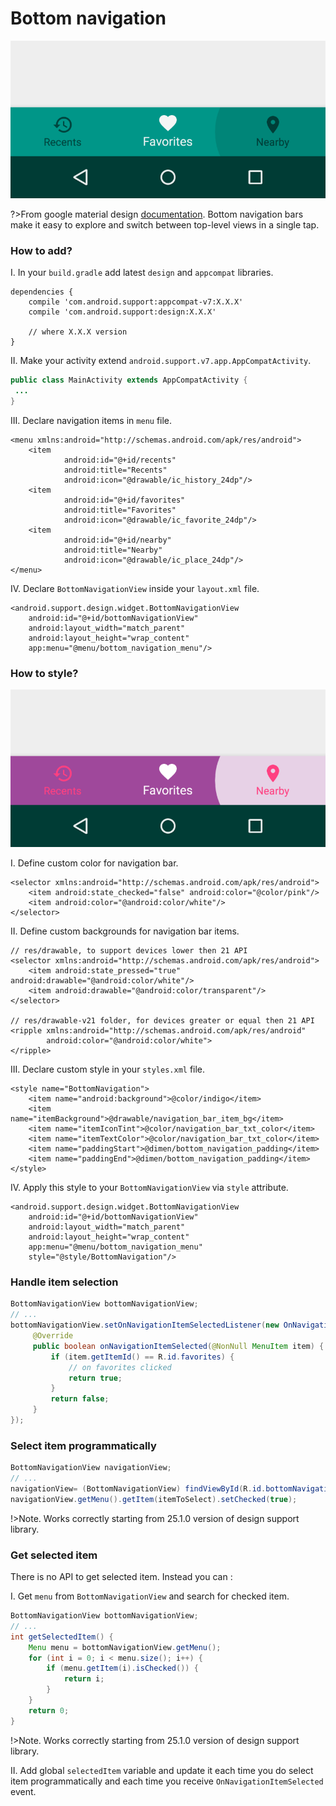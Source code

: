 # Bottom navigation

![](_images/bottom-navigation-1.png)

?>From google material design [documentation](https://material.io/guidelines/components/bottom-navigation.html).
Bottom navigation bars make it easy to explore and switch between top-level views in a single tap.

### How to add?

I. In your `build.gradle` add latest `design`  and `appcompat` libraries.

```
dependencies {
    compile 'com.android.support:appcompat-v7:X.X.X'
    compile 'com.android.support:design:X.X.X'

    // where X.X.X version
}
```

II. Make your activity extend `android.support.v7.app.AppCompatActivity`.

```java
public class MainActivity extends AppCompatActivity {
 ...
}
```

III. Declare navigation items in `menu` file.

```
<menu xmlns:android="http://schemas.android.com/apk/res/android">
    <item
            android:id="@+id/recents"
            android:title="Recents"
            android:icon="@drawable/ic_history_24dp"/>
    <item
            android:id="@+id/favorites"
            android:title="Favorites"
            android:icon="@drawable/ic_favorite_24dp"/>
    <item
            android:id="@+id/nearby"
            android:title="Nearby"
            android:icon="@drawable/ic_place_24dp"/>
</menu>
```

IV. Declare `BottomNavigationView` inside your `layout.xml` file.

```
<android.support.design.widget.BottomNavigationView
    android:id="@+id/bottomNavigationView"
    android:layout_width="match_parent"
    android:layout_height="wrap_content"
    app:menu="@menu/bottom_navigation_menu"/>
```

### How to style?
![](_images/bottom-navigation-2.png)

I. Define custom color for navigation bar.

```
<selector xmlns:android="http://schemas.android.com/apk/res/android">
    <item android:state_checked="false" android:color="@color/pink"/>
    <item android:color="@android:color/white"/>
</selector>
```

II.  Define custom backgrounds for navigation bar items.

```
// res/drawable, to support devices lower then 21 API
<selector xmlns:android="http://schemas.android.com/apk/res/android">
    <item android:state_pressed="true" android:drawable="@android:color/white"/>
    <item android:drawable="@android:color/transparent"/>
</selector>

// res/drawable-v21 folder, for devices greater or equal then 21 API
<ripple xmlns:android="http://schemas.android.com/apk/res/android"
        android:color="@android:color/white">
</ripple>
```

III. Declare custom style in your `styles.xml` file.

```
<style name="BottomNavigation">
    <item name="android:background">@color/indigo</item>
    <item name="itemBackground">@drawable/navigation_bar_item_bg</item>
    <item name="itemIconTint">@color/navigation_bar_txt_color</item>
    <item name="itemTextColor">@color/navigation_bar_txt_color</item>
    <item name="paddingStart">@dimen/bottom_navigation_padding</item>
    <item name="paddingEnd">@dimen/bottom_navigation_padding</item>
</style>
```

IV. Apply this style to your `BottomNavigationView` via `style` attribute.

```
<android.support.design.widget.BottomNavigationView
    android:id="@+id/bottomNavigationView"
    android:layout_width="match_parent"
    android:layout_height="wrap_content"
    app:menu="@menu/bottom_navigation_menu"
    style="@style/BottomNavigation"/>
```

### Handle item selection

```java
BottomNavigationView bottomNavigationView;
// ...
bottomNavigationView.setOnNavigationItemSelectedListener(new OnNavigationItemSelectedListener() {
     @Override
     public boolean onNavigationItemSelected(@NonNull MenuItem item) {
         if (item.getItemId() == R.id.favorites) {
             // on favorites clicked
             return true;
         }
         return false;
     }
});
```

### Select item programmatically

```java
BottomNavigationView navigationView;
// ...
navigationView= (BottomNavigationView) findViewById(R.id.bottomNavigationView);
navigationView.getMenu().getItem(itemToSelect).setChecked(true);
```

!>Note. Works correctly starting from 25.1.0 version of design support library.

### Get selected item

There is no API to get selected item. Instead you can :

I. Get `menu` from `BottomNavigationView` and search for
checked item.

```java
BottomNavigationView bottomNavigationView;
// ...
int getSelectedItem() {
    Menu menu = bottomNavigationView.getMenu();
    for (int i = 0; i < menu.size(); i++) {
        if (menu.getItem(i).isChecked()) {
            return i;
        }
    }
    return 0;
}
```

!>Note. Works correctly starting from 25.1.0 version of design support library.

II. Add global `selectedItem` variable and update it each time you do select item programmatically and each time you receive `OnNavigationItemSelected` event.
